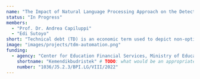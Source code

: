 ```yaml
---
name: "The Impact of Natural Language Processing Approach on the Detection of Technical Debt"
status: "In Progress"
members:
  - "Prof. Dr. Andrea Capiluppi"
  - "Edi Sutoyo"
short: "Technical debt (TD) is an economic term used to depict non-optimal choices made in the software development process. It occurs usually when developers take shortcuts instead of following agreed-upon development practices, and unchecked growth of technical debt can start to incur negative effects on software development processes. Technical debt detection and management are mainly done manually, and this is both a slow and costly way of detecting technical debt. Automatic detection would solve this issue, but even state-of-the-art tools of today do not accurately detect the appearance of technical debt. Therefore, increasing the accuracy of automatic classification is of high importance, so that we could eliminate a significant portion of the costs relating to technical debt detection."
image: "images/projects/tdm-automation.png"
funding:
  - agency: "Center for Education Financial Services, Ministry of Education, Culture, Research, and Technology, the Republic of Indonesia"
    shortname: "Kemendikbudristek" # TODO: what would be an appropriate shortname for this?
    number: "1036/J5.2.3/BPI.LG/VIII/2022"
---
```

